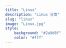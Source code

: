 ```yaml
---
title: "Linux"
description: "Linux 分类"
slug: "linux"
image: "Linux.jpg"
style:
    background: "#2a9d8f"
    color: "#fff"
---
```

